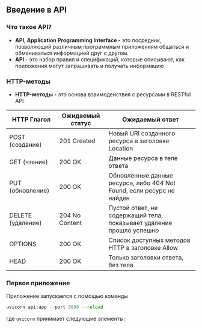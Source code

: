## Введение в API
### Что такое API?
* **API, Application Programming Interface -** это посредник, позволяющий различным программным приложениям общаться и обмениваться информацией друг с другом.
* **API -** это набор правил и спецификаций, которые описывают, как приложения могут запрашивать и получать информацию
### HTTP-методы
* **HTTP-методы -** это основа взаимодействия с ресурсами в RESTful API

| HTTP Глагол         | Ожидаемый статус | Ожидаемый ответ                                                                 |
|---------------------|------------------|--------------------------------------------------------------------------------|
| POST (создание)     | 201 Created      | Новый URI созданного ресурса в заголовке Location                              |
| GET (чтение)        | 200 OK           | Данные ресурса в теле ответа                                                   |
| PUT (обновление)    | 200 OK           | Обновлённые данные ресурса, либо 404 Not Found, если ресурс не найден          |
| DELETE (удаление)   | 204 No Content   | Пустой ответ, не содержащий тела, показывает удаление прошло успешно           |
| OPTIONS             | 200 OK           | Список доступных методов HTTP в заголовке Allow                                |
| HEAD                | 200 OK           | Только заголовки ответа, без тела                                              |
### Первое приложение
Приложение запускается с помощью команды
```python
uvicorn api:app --port 8000 --reload
```
где `uvicorn` принимает следующие элементы:
